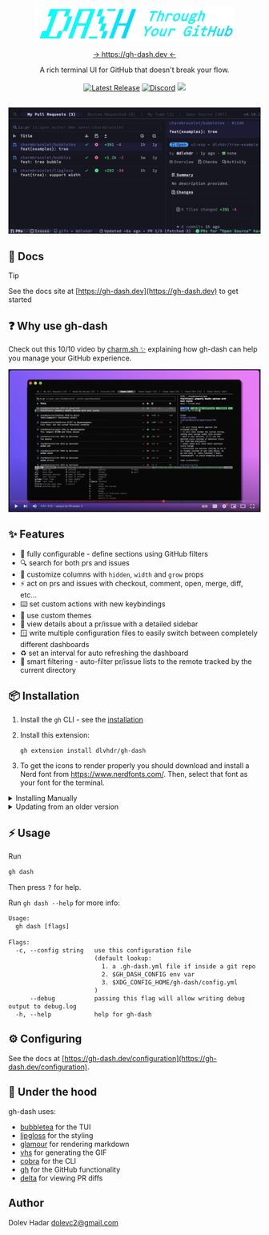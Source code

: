 <p align="center"><a href="https://gh-dash.dev"><img src="./docs/public/logo.png" width="400" alt="gh dash logo - DASH Through Your GitHub" /></a></p>

<p align="center">
    <a href="https://gh-dash.dev" target="_blank">→ https://gh-dash.dev ←</a>
</p>
<p align="center">
  A rich terminal UI for GitHub that doesn't break your flow.
  <br />
  <br />
  <a href="https://github.com/dlvhdr/gh-dash/releases"><img src="https://img.shields.io/github/release/dlvhdr/gh-dash.svg" alt="Latest Release"></a>
  <a href="https://discord.gg/SXNXp9NctV"><img src="https://img.shields.io/discord/1413193703476035755?label=discord" alt="Discord"/></a>
  <a href="https://github.com/sponsors/dlvhdr"><img src=https://img.shields.io/github/sponsors/dlvhdr?logo=githubsponsors&color=EA4AAA /></a>
</p>

<br />

<img src="./docs/src/assets/overview.gif" />

<!-- <img src="https://user-images.githubusercontent.com/6196971/198704107-6775a0ba-669d-418b-9ae9-59228aaa84d1.gif" /> -->

## 📃 Docs

> [!TIP]  
> See the docs site at [https://gh-dash.dev](https://gh-dash.dev) to get started

## ❓ Why use gh-dash

Check out this 10/10 video by [charm.sh ✨](https://charm.sh) explaining how gh-dash can help you manage your GitHub experience.

[![Manage open source like a boss (in the terminal)](./docs/src/assets/charm-vid-preview.jpg)](https://www.youtube.com/watch?v=5omFxcNjBQk&t "Manage open source like a boss (in the terminal)")

## ✨ Features

- 🌅 fully configurable - define sections using GitHub filters
- 🔍 search for both prs and issues
- 📝 customize columns with `hidden`, `width` and `grow` props
- ⚡️ act on prs and issues with checkout, comment, open, merge, diff, etc...
- ⌨️ set custom actions with new keybindings
- 💅 use custom themes
- 🔭 view details about a pr/issue with a detailed sidebar
- 🪟 write multiple configuration files to easily switch between completely different dashboards
- ♻️ set an interval for auto refreshing the dashboard
- 📁 smart filtering - auto-filter pr/issue lists to the remote tracked by the current directory

## 📦 Installation

1. Install the `gh` CLI - see the [installation](https://github.com/cli/cli#installation)

2. Install this extension:

   ```sh
   gh extension install dlvhdr/gh-dash
   ```

3. To get the icons to render properly you should download and install a Nerd font from https://www.nerdfonts.com/.
   Then, select that font as your font for the terminal.

<details>
   <summary>Installing Manually</summary>

> If you want to install this extension **manually**, follow these steps:

1. Clone the repo

   ```shell
   # git
   git clone https://github.com/dlvhdr/gh-dash
   ```

   ```shell
   # GitHub CLI
   gh repo clone dlvhdr/gh-dash
   ```

2. Cd into it

   ```bash
   cd gh-dash
   ```

3. Build it

   ```bash
   go build
   ```

4. Install it locally
   ```bash
   gh extension install .
   ```
   </details>

<details>
    <summary>Updating from an older version</summary>

```bash
gh extension upgrade dlvhdr/gh-dash
```

</details>

## ⚡️ Usage

Run

```sh
gh dash
```

Then press <kbd>?</kbd> for help.

Run `gh dash --help` for more info:

```
Usage:
  gh dash [flags]

Flags:
  -c, --config string   use this configuration file
                        (default lookup:
                          1. a .gh-dash.yml file if inside a git repo
                          2. $GH_DASH_CONFIG env var
                          3. $XDG_CONFIG_HOME/gh-dash/config.yml
                        )
      --debug           passing this flag will allow writing debug output to debug.log
  -h, --help            help for gh-dash
```

## ⚙️ Configuring

See the docs at [https://gh-dash.dev/configuration](https://gh-dash.dev/configuration).

## 🛞 Under the hood

gh-dash uses:

- [bubbletea](https://github.com/charmbracelet/bubbletea) for the TUI
- [lipgloss](https://github.com/charmbracelet/lipgloss) for the styling
- [glamour](https://github.com/charmbracelet/glamour) for rendering markdown
- [vhs](https://github.com/charmbracelet/vhs) for generating the GIF
- [cobra](https://github.com/spf13/cobra) for the CLI
- [gh](https://github.com/cli/cli) for the GitHub functionality
- [delta](https://github.com/dandavison/delta) for viewing PR diffs

## Author

Dolev Hadar dolevc2@gmail.com
